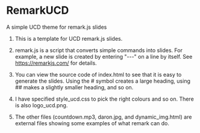 # RemarkUCD
A simple UCD theme for remark.js slides

1. This is a template for UCD remark.js slides.

2. remark.js is a script that converts simple commands into slides. For example, a new slide is created by entering "---" on a line by itself. See https://remarkjs.com/ for details.

3. You can view the source code of index.html to see that it is easy to generate the slides. Using the # symbol creates a large heading, using ## makes a slightly smaller heading, and so on.

4. I have specified style_ucd.css to pick the right colours and so on. There is also logo_ucd.png.

5. The other files (countdown.mp3, daron.jpg, and dynamic_img.html) are external files showing some examples of what remark can do.
